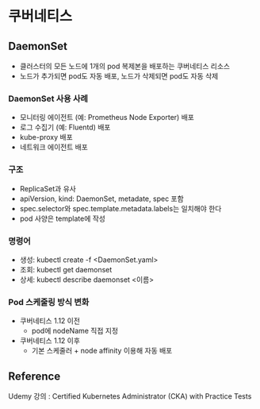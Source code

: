 # 쿠버네티스

## DaemonSet
- 클러스터의 모든 노드에 1개의 pod 복제본을 배포하는 쿠버네티스 리소스
- 노드가 추가되면 pod도 자동 배포, 노드가 삭제되면 pod도 자동 삭제

### DaemonSet 사용 사례
- 모니터링 에이전트 (예: Prometheus Node Exporter) 배포
- 로그 수집기 (예: Fluentd) 배포
- kube-proxy 배포
- 네트워크 에이전트 배포

### 구조
- ReplicaSet과 유사
- apiVersion, kind: DaemonSet, metadate, spec 포함
- spec.selector와 spec.template.metadata.labels는 일치해야 한다
- pod 사양은 template에 작성

### 명령어
- 생성: kubectl create -f <DaemonSet.yaml>
- 조회: kubectl get daemonset
- 상세: kubectl describe daemonset <이름>

### Pod 스케줄링 방식 변화
- 쿠버네티스 1.12 이전
  - pod에 nodeName 직접 지정
- 쿠버네티스 1.12 이후
  - 기본 스케줄러 + node affinity 이용해 자동 배포

## Reference
Udemy 강의 : Certified Kubernetes Administrator (CKA) with Practice Tests